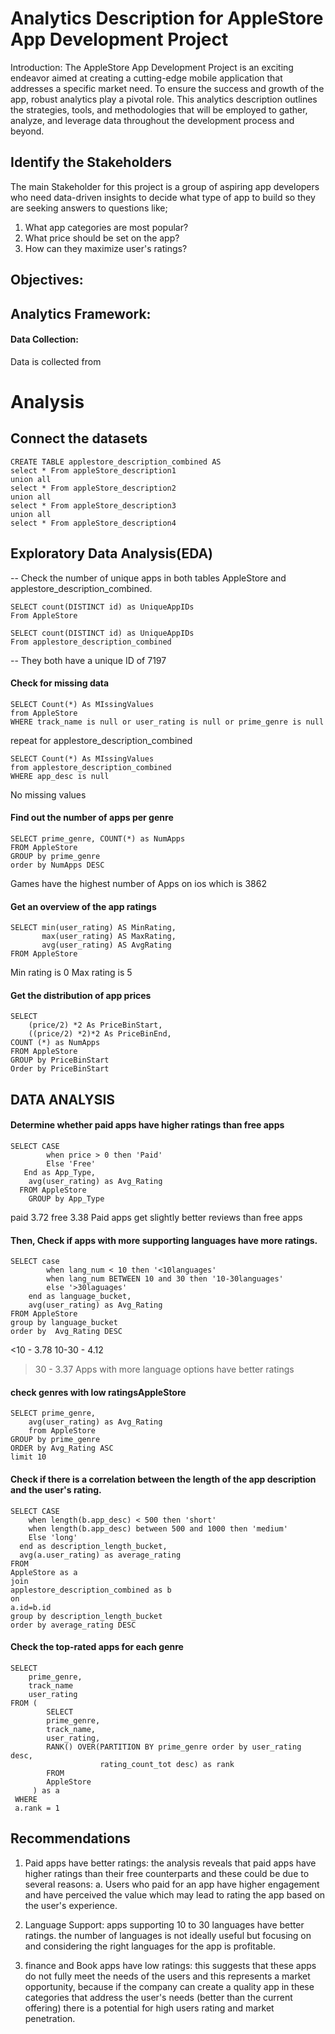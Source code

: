 # Analytics Description for AppleStore App Development Project

Introduction:
The AppleStore App Development Project is an exciting endeavor aimed at creating a cutting-edge mobile application that addresses a specific market need. To ensure the success and growth of the app, robust analytics play a pivotal role. This analytics description outlines the strategies, tools, and methodologies that will be employed to gather, analyze, and leverage data throughout the development process and beyond.

## Identify the Stakeholders
The main Stakeholder for this project is a group of aspiring app developers who need data-driven insights to decide what type of app to build so they are seeking answers to questions like;

1. What app categories are most popular?
2. What price should be set on the app?
3. How can they maximize user's ratings? 

## Objectives:


## Analytics Framework:

#### Data Collection:

Data is collected from 


# Analysis

## Connect the datasets
 
```
CREATE TABLE applestore_description_combined AS
select * From appleStore_description1
union all 
select * From appleStore_description2
union all 
select * From appleStore_description3
union all 
select * From appleStore_description4
```

## Exploratory Data Analysis(EDA)
-- Check the number of unique apps in both tables AppleStore and applestore_description_combined.

```
SELECT count(DISTINCT id) as UniqueAppIDs
From AppleStore
```

```
SELECT count(DISTINCT id) as UniqueAppIDs
From applestore_description_combined
```
-- They both have a unique ID of 7197

#### Check for missing data

```
SELECT Count(*) As MIssingValues
from AppleStore
WHERE track_name is null or user_rating is null or prime_genre is null
```

repeat for applestore_description_combined

```
SELECT Count(*) As MIssingValues
from applestore_description_combined
WHERE app_desc is null 
```
No missing values

#### Find out the number of apps per genre
```
SELECT prime_genre, COUNT(*) as NumApps
FROM AppleStore
GROUP by prime_genre
order by NumApps DESC
```
Games have the highest number of Apps on ios which is 3862

#### Get an overview of the app ratings
```
SELECT min(user_rating) AS MinRating,
       max(user_rating) AS MaxRating,
       avg(user_rating) AS AvgRating
FROM AppleStore
```
Min rating is 0 
Max rating is 5
#### Get the distribution of app prices

```
SELECT
	(price/2) *2 As PriceBinStart,
    ((price/2) *2)*2 As PriceBinEnd,
COUNT (*) as NumApps
FROM AppleStore
GROUP by PriceBinStart
Order by PriceBinStart
```

## DATA ANALYSIS

#### Determine whether paid apps have higher ratings than free apps
```
SELECT CASE
 		when price > 0 then 'Paid'
        Else 'Free'
   End as App_Type,
    avg(user_rating) as Avg_Rating
  FROM AppleStore
    GROUP by App_Type
```
paid 3.72
free 3.38
Paid apps get slightly better reviews than free apps

#### Then, Check if apps with more supporting languages have more ratings.

```
SELECT case 
		when lang_num < 10 then '<10languages'
        when lang_num BETWEEN 10 and 30 then '10-30languages'
    	else '>30laguages'
	end as language_bucket,
	avg(user_rating) as Avg_Rating
FROM AppleStore
group by language_bucket
order by  Avg_Rating DESC
```
<10	- 3.78
10-30	- 4.12
>30	- 3.37
Apps with more language options have better ratings

#### check genres with low ratingsAppleStore

```
SELECT prime_genre, 
	avg(user_rating) as Avg_Rating
    from AppleStore
GROUP by prime_genre
ORDER by Avg_Rating ASC
limit 10
```

#### Check if there is a correlation between the length of the app description and the user's rating.

```
SELECT CASE 
	when length(b.app_desc) < 500 then 'short'
    when length(b.app_desc) between 500 and 1000 then 'medium'
    Else 'long'
  end as description_length_bucket,
  avg(a.user_rating) as average_rating
FROM
AppleStore as a 
join 
applestore_description_combined as b 
on 
a.id=b.id
group by description_length_bucket
order by average_rating DESC
```

#### Check the top-rated apps for each genre

```
SELECT	
	prime_genre,
    track_name
    user_rating
FROM (
		SELECT	
		prime_genre,
    	track_name,
    	user_rating,
  		RANK() OVER(PARTITION BY prime_genre order by user_rating desc, 
                    rating_count_tot desc) as rank
		FROM
  		AppleStore
  	 ) as a 
 WHERE
 a.rank = 1
```

## Recommendations

1. Paid apps have better ratings: the analysis reveals that paid apps have higher ratings than their free counterparts and these could be due to several reasons:
   a. Users who paid for an app have higher engagement and have perceived the value which may lead to rating the app based on the user's experience.

2. Language Support: apps supporting 10 to 30 languages have better ratings. the number of languages is not ideally useful but focusing on and considering the right languages for the app is profitable.

3. finance and Book apps have low ratings: this suggests that these apps do not fully meet the needs of the users and this represents a market opportunity, because if the company can create a quality app in these categories that address the user's needs (better than the current offering) there is a potential for high users rating and market penetration. 
